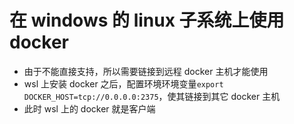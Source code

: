 # 在 windows 的 linux 子系统上使用 docker

- 由于不能直接支持，所以需要链接到远程 docker 主机才能使用
- wsl 上安装 docker 之后，配置环境环境变量`export DOCKER_HOST=tcp://0.0.0.0:2375`，使其链接到其它 docker 主机
- 此时 wsl 上的 docker 就是客户端
